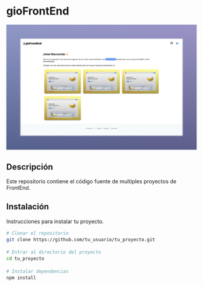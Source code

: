# gioFrontEnd

![Imagen del Proyecto](index/assets/img/capture.png)

## Descripción
Este repositorio contiene el código fuente de multiples proyectos de FrontEnd.

## Instalación
Instrucciones para instalar tu proyecto.

```bash
# Clonar el repositorio
git clone https://github.com/tu_usuario/tu_proyecto.git

# Entrar al directorio del proyecto
cd tu_proyecto

# Instalar dependencias
npm install
```